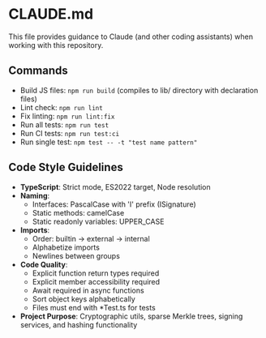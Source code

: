 # CLAUDE.md

This file provides guidance to Claude (and other coding assistants) when working with this repository.

## Commands
- Build JS files: `npm run build` (compiles to lib/ directory with declaration files)
- Lint check: `npm run lint`
- Fix linting: `npm run lint:fix`
- Run all tests: `npm run test`
- Run CI tests: `npm run test:ci`
- Run single test: `npm test -- -t "test name pattern"`

## Code Style Guidelines
- **TypeScript**: Strict mode, ES2022 target, Node resolution
- **Naming**:
  - Interfaces: PascalCase with 'I' prefix (ISignature)
  - Static methods: camelCase
  - Static readonly variables: UPPER_CASE
- **Imports**:
  - Order: builtin → external → internal
  - Alphabetize imports
  - Newlines between groups
- **Code Quality**:
  - Explicit function return types required
  - Explicit member accessibility required
  - Await required in async functions
  - Sort object keys alphabetically
  - Files must end with *Test.ts for tests
- **Project Purpose**: Cryptographic utils, sparse Merkle trees, signing services, and hashing functionality